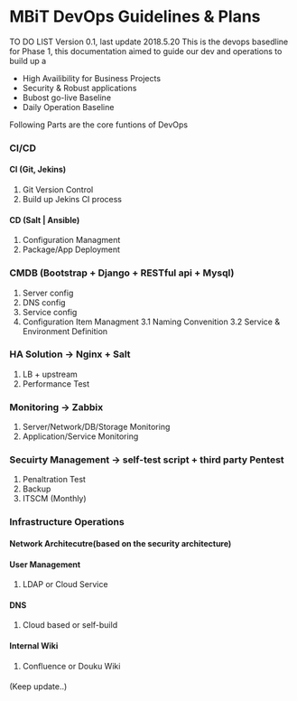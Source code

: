 # MBiT DevOps Guidelines & Plans

TO DO LIST
Version 0.1, last update 2018.5.20
This is the devops basedline for Phase 1, this documentation aimed to guide our dev and operations to build up a 

- High Availibility for Business Projects
- Security & Robust applications
- Bubost go-live Baseline
- Daily Operation Baseline

Following Parts are the core funtions of DevOps

### CI/CD
#### CI (Git, Jekins)
1. Git Version Control
2. Build up Jekins CI process

#### CD (Salt | Ansible)
1. Configuration Managment 
2. Package/App Deployment

### CMDB (Bootstrap + Django + RESTful api + Mysql)
1. Server config
2. DNS config
3. Service config
4. Configuration Item Managment
	3.1 Naming Convenition
	3.2 Service & Environment Definition
	

### HA Solution -> Nginx + Salt
1. LB + upstream 
2. Performance Test 

### Monitoring -> Zabbix
1. Server/Network/DB/Storage Monitoring
2. Application/Service Monitoring


### Secuirty Management -> self-test script + third party Pentest
1. Penaltration Test
2. Backup
3. ITSCM (Monthly)

### Infrastructure Operations

#### Network Architecutre(based on the security architecture)
#### User Management 
1. LDAP or Cloud Service
#### DNS
1. Cloud based or self-build
#### Internal Wiki
1. Confluence or Douku Wiki

####

(Keep update..)
